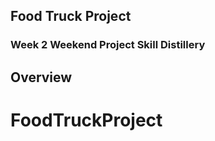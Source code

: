 ## Food Truck Project

### Week 2 Weekend Project Skill Distillery

## Overview

# FoodTruckProject
